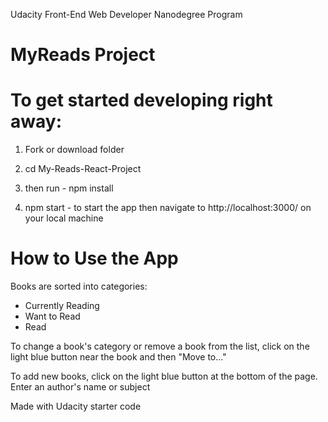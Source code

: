 Udacity Front-End Web Developer Nanodegree Program
# MyReads Project


# To get started developing right away:


1. Fork or download folder
2. cd My-Reads-React-Project

3. then run  - npm install
4. npm start -  to start the app then navigate to http://localhost:3000/ on your local machine


# How to Use the App

Books are sorted into categories:
- Currently Reading
- Want to Read
- Read

To change a book's category or remove a book from the list, click on the light blue button near the book and then "Move to..."

To add new books, click on the light blue button at the bottom of the page. Enter an author's name or subject


Made with Udacity starter code
